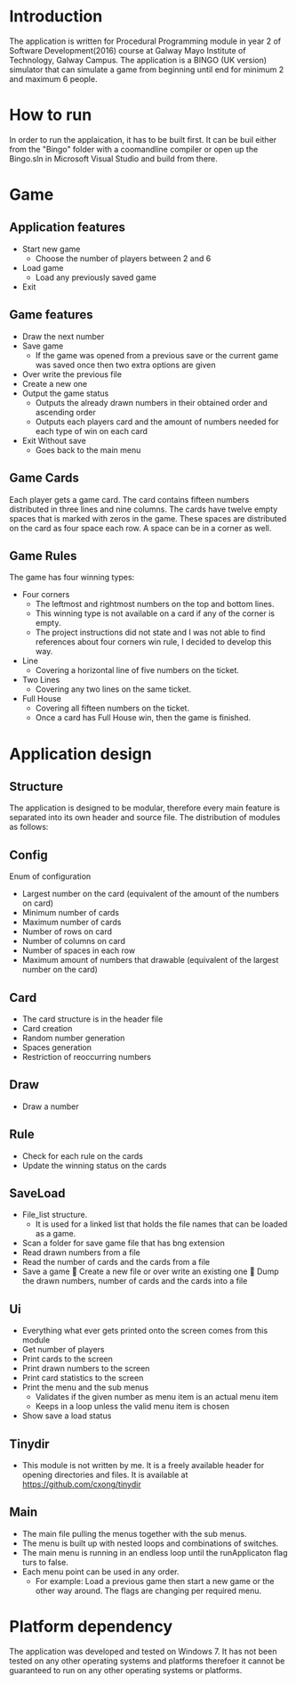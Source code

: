# Introduction
The application is written for Procedural Programming module in year 2 of Software Development(2016) course at Galway Mayo Institute of Technology, Galway Campus.
The application is a BINGO (UK version) simulator that can simulate a game from beginning until end for minimum 2 and maximum 6 people.
# How to run
In order to run the applaication, it has to be built first. It can be buil either from the "Bingo" folder with a coomandline compiler or open up the Bingo.sln in Microsoft Visual Studio and build from there.


# Game
## Application features
* Start new game
    * Choose the number of players between 2 and 6
* Load game
    * Load any previously saved game
* Exit
## Game features
  * Draw the next number
  * Save game
    * If the game was opened from a previous save or the current game was saved once then two extra options are given
  * Over write the previous file
  * Create a new one
  * Output the game status
    * Outputs the already drawn numbers in their obtained order and ascending order
    * Outputs each players card and the amount of numbers needed for each type of win on each card
  * Exit Without save
    * Goes back to the main menu
## Game Cards
Each player gets a game card. The card contains fifteen numbers distributed in three lines and nine columns. The cards have twelve empty spaces that is marked with zeros in the game. These spaces are distributed on the card as four space each row. A space can be in a corner as well.
## Game Rules
The game has four winning types:
  * Four corners
    * The leftmost and rightmost numbers on the top and bottom lines.
    * This winning type is not available on a card if any of the corner is empty.
    * The project instructions did not state and I was not able to find references about four corners win rule, I decided to develop this way.
  * Line
    * Covering a horizontal line of five numbers on the ticket.
  * Two Lines
    * Covering any two lines on the same ticket.
  * Full House
    * Covering all fifteen numbers on the ticket.
    * Once a card has Full House win, then the game is finished.
# Application design
## Structure
The application is designed to be modular, therefore every main feature is separated into its own header and source file. The distribution of modules as follows:
## Config
Enum of configuration
  * Largest number on the card (equivalent of the amount of the numbers on card)
  * Minimum number of cards
  * Maximum number of cards
  * Number of rows on card
  * Number of columns on card
  * Number of spaces in each row
  * Maximum amount of numbers that drawable (equivalent of the largest number on the card)
## Card
  * The card structure is in the header file
  * Card creation
  * Random number generation
  * Spaces generation
  * Restriction of reoccurring numbers
## Draw
  * Draw a number
## Rule
  * Check for each rule on the cards
  * Update the winning status on the cards
## SaveLoad
  * File_list structure.
    * It is used for a linked list that holds the file names that can be loaded as a game.
  * Scan a folder for save game file that has bng extension
  * Read drawn numbers from a file
  * Read the number of cards and the cards from a file
  * Save a game
     Create a new file or over write an existing one
     Dump the drawn numbers, number of cards and the cards into a file
## Ui
  * Everything what ever gets printed onto the screen comes from this module
  * Get number of players
  * Print cards to the screen
  * Print drawn numbers to the screen
  * Print card statistics to the screen
  * Print the menu and the sub menus
    * Validates if the given number as menu item is an actual menu item
    * Keeps in a loop unless the valid menu item is chosen
  * Show save a load status
## Tinydir
  * This module is not written by me. It is a freely available header for opening directories and files. It is available at https://github.com/cxong/tinydir
## Main
  * The main file pulling the menus together with the sub menus.
  * The menu is built up with nested loops and combinations of switches.
  * The main menu is running in an endless loop until the runApplicaton flag turs to false.
  * Each menu point can be used in any order.
    * For example: Load a previous game then start a new game or the other way around. The flags are changing per required menu.
# Platform dependency
The application was developed and tested on Windows 7. It has not been tested on any other operating systems and platforms therefoer it cannot be guaranteed to run on any other operating systems or platforms.
